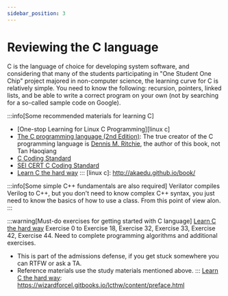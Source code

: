 ```yaml
---
sidebar_position: 3
---
```


# Reviewing the C language

C is the language of choice for developing system software, and considering that many of the students participating in "One Student One Chip" project majored in non-computer science, the learning curve for C is relatively simple. You need to know the following: recursion, pointers, linked lists, and be able to write a correct program on your own (not by searching for a so-called sample code on Google).

:::info[Some recommended materials for learning C]
- [One-stop Learning for Linux C Programming][linux c]
- [The C programming language (2nd Edition)][c]:
  The true creator of the C programming language is [Dennis M. Ritchie][ritchie], the author of this book, not Tan Haoqiang
- [C Coding Standard][c coding standard]
- [SEI CERT C Coding Standard][cert c]
- [Learn C the hard way]
:::
[linux c]: http://akaedu.github.io/book/

[c]: http://cslabcms.nju.edu.cn/problem_solving/images/c/cc/The_C_Programming_Language_%282nd_Edition_Ritchie_Kernighan%29.pdf

[c coding standard]: https://users.ece.cmu.edu/~eno/coding/CCodingStandard.html

[cert c]: https://wiki.sei.cmu.edu/confluence/display/c/SEI+CERT+C+Coding+Standard

[ritchie]: http://en.wikipedia.org/wiki/Dennis_Ritchie

[Learn C the hard way]: https://wizardforcel.gitbooks.io/lcthw/content/preface.html

:::info[Some simple C++ fundamentals are also required]
Verilator compiles Verilog to C++, but you don't need to know complex C++ syntax, you just need to know the basics of how to use a class. From this point of view alon.
:::
<!-- -->

:::warning[Must-do exercises for getting started with C language]
[Learn C the hard way] Exercise 0 to Exercise 18, Exercise 32, Exercise 33, Exercise 42, Exercise 44. Need to complete programming algorithms and additional exercises.

- This is part of the admissions defense, if you get stuck somewhere you can RTFW or ask a TA.
- Reference materials use the study materials mentioned above.
:::
[Learn C the hard way]: https://wizardforcel.gitbooks.io/lcthw/content/preface.html
